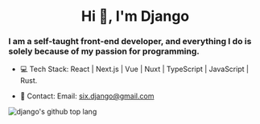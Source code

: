 <h1 align="center">Hi 👋, I'm Django</h1>

<h3 align="left">I am a self-taught front-end developer, and everything I do is solely because of my passion for programming.</h3>

- 💻 Tech Stack: React | Next.js | Vue | Nuxt | TypeScript | JavaScript | Rust.

- 📮 Contact: Email: six.django@gmail.com


![django's github top lang](https://github-readme-stats.vercel.app/api/top-langs/?username=sixdjango&layout=compact&card_width=800)
